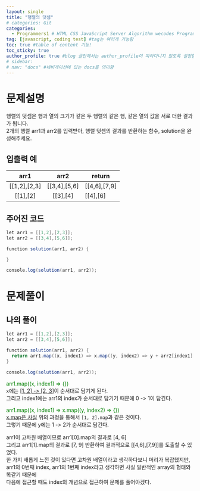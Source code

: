 ```yaml
---
layout: single
title: "행렬의 덧셈"
# categories: Git
categories:
  - Programmers1 # HTML CSS JavaScript Server Algorithm wecodes Programmers1 Programmers2 CS Github Blog
tag: [javascript, coding test] #tag는 여러개 가능함
toc: true #table of content 기능!
toc_sticky: true
author_profile: true #blog 글안에서는 author_profile이 따라다니지 않도록 설정함
# sidebar:
# nav: "docs" #네비게이션에 있는 docs를 의미함
---
```


# 문제설명

행렬의 덧셈은 행과 열의 크기가 같은 두 행렬의 같은 행, 같은 열의 값을 서로 더한 결과가 됩니다.  
2개의 행렬 arr1과 arr2를 입력받아, 행렬 덧셈의 결과를 반환하는 함수, solution을 완성해주세요.

## 입출력 예

|     arr1     |     arr2     | return       |
| :----------: | :----------: | ------------ |
| [[1,2],[2,3] | [[3,4],[5,6] | [[4,6],[7,9] |
|   [[1],[2]   |   [[3],[4]   | [[4],[6]     |

## 주어진 코드

```java
let arr1 = [[1,2],[2,3]];
let arr2 = [[3,4],[5,6]];

function solution(arr1, arr2) {

}

console.log(solution(arr1, arr2));
```

# 문제풀이

## 나의 풀이

```java
let arr1 = [[1,2],[2,3]];
let arr2 = [[3,4],[5,6]];

function solution(arr1, arr2) {
  return arr1.map((x, index1) => x.map((y, index2) => y + arr2[index1][index2]))
}

console.log(solution(arr1, arr2));
```

<span style="color:green">arr1.map((x, index1) => {})</span>  
`x`에는 <u>[1, 2] -> [2, 3]</u>이 순서대로 담기게 된다.  
그리고 index1에는 arr1의 index가 순서대로 담기기 때문에 0 -> 1이 담긴다.

<span style="color:green">arr1.map((x, index1) => x.map((y, index2) => {})</span>  
<u>x.map은 사실</u> 위의 과정을 통해서 `[1, 2].map`과 같은 것이다.  
그렇기 때문에 y에는 1 -> 2가 순서대로 담긴다.

arr1이 고차원 배열이므로 arr1[0].map의 결과로 [4, 6]  
그리고 arr1[1].map의 결과로 [7, 9] 반환하여 결과적으로 [[4,6],[7,9]]를 도출할 수 있었다.  
한 가지 새롭게 느낀 것이 있다면 고차원 배열이라고 생각하다보니 머리가 복잡했지만,  
arr1의 0번째 index, arr1의 1번째 index라고 생각하면 사실 일반적인 array의 형태와 똑같기 때문에  
다음에 접근할 때도 index의 개념으로 접근하여 문제를 풀어야겠다.

<!-- ### 2. Link 넣기

```

유형 1: (설명어를 입력) : [gunhee's coding blog](https://gunhee-jeong.github.io/)
유형 2: (URL 자동연결) : <https://gunhee-jeong.github.io/>
유형 3: (동일 파일 내 '문단으로 이동') : [1. Header로 이동](###-1-header)

```

유형 1: (설명어를 입력) : [gunhee's coding blog](https://gunhee-jeong.github.io/)
유형 2: (URL 자동연결) : <https://gunhee-jeong.github.io/>
유형 3: (동일 파일 내 '문단으로 이동') : [1. Header로 이동](#1-header)
유형 3의 방법

1. 특수문자를 제거
2. 스페이스는 -로 바꾸고
3. 대문자는 소문자로!
   그래서 ### 1. Header -> #1-header

## Link: [google][https://www.google.com/]

### 3. 수평선

```

---

```

---

### 4. 라인 바꾸기

```

스페이스바를 2번 눌러주면 다음칸으로
이동할 수 있어요!

```

---

스페이스바를 2번 눌러주면
다음칸으로 이동할 수 있어요!

### 5. list 만들기

```

1. 1번
2. 2번
3. 3번

- 순서없는 list
  - 순서없는 list
    - 순서없는 list

```

1. 1번
2. 2번
3. 3번

- 순서없는 list
  - 순서없는 list
    - 순서없는 list

---

### 6. font 관련

```

**진하게** -> 볼드
_기울여서_ -> 이탤릭체
~~취소선~~ -> 취소선

<ul>밑줄넣기</ul> -> 밑줄
<span style="color:red">빨간 글씨</span> -> 글자색
이것이 `인라인` 입니다 -> 인라인 코드
```

**진하게** -> 볼드
_기울여서_ -> 이탤릭체
~~취소선~~ -> 취소선
<u>밑줄넣기</u> -> 밑줄
<span style="color:red">빨간 글씨</span>
이것이 `인라인` 입니다 -> 인라인 코드

---

### 7. 인용구문

```
> coding
>
> > JavaScript
> >
> > > 내가 프짱!
```

> coding
>
> > JavaScript
> >
> > > 내가 프짱!

---

### 8. 이미지 삽입

```
유형1: ('사이즈를 조절' -> HTML 태그 사용) : <img src="https://gunhee-jeong.github.io/assets/images/blogLogo.png" width="300" height="200">
유형2: (이미지 삽입 후 -> 링크 걸기)
[![이미지](https://gunhee-jeong.github.io/assets/images/blogLogo/blogLogo.png)](https://gunhee-jeong.github.io/)
```

유형1: ('사이즈를 조절' -> HTML 태그 사용) : <img src="https://gunhee-jeong.github.io/assets/images/blogLogo.png" width="300" height="200">
유형2: (이미지 삽입 후 -> 링크 걸기)
[![이미지](https://gunhee-jeong.github.io/assets/images/blogLogo.png)](https://gunhee-jeong.github.io/)

### 9. 표 만들기

```
||국어|영어|
| :--- | ---: | :--: |
|건희 | 100점 | 100점
|철수 | 100점 | 100점
```

|      |  국어 | 영어  |
| :--- | ----: | :---: |
| 건희 | 100점 | 100점 |
| 철수 | 100점 | 100점 |

> - header를 넣고 싶은 경우 ---을 사용하고 :을 이용하여 정렬에 사용함!

### 10. 토글 만들기

```
<details>
<summary>여기를 누르세요</summary>
<div markdown="1">
숨겨진 내용
</div>
</details>
```

<details>
<summary>여기를 누르세요</summary>
<div markdown="1">
숨겨진 내용
</div>
</details> -->
